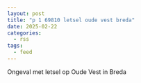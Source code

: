 ```yaml
---
layout: post
title: "p 1 69810 letsel oude vest breda"
date: 2025-02-22
categories: 
  - rss
tags: 
  - feed
---
```


Ongeval met letsel op Oude Vest in Breda
